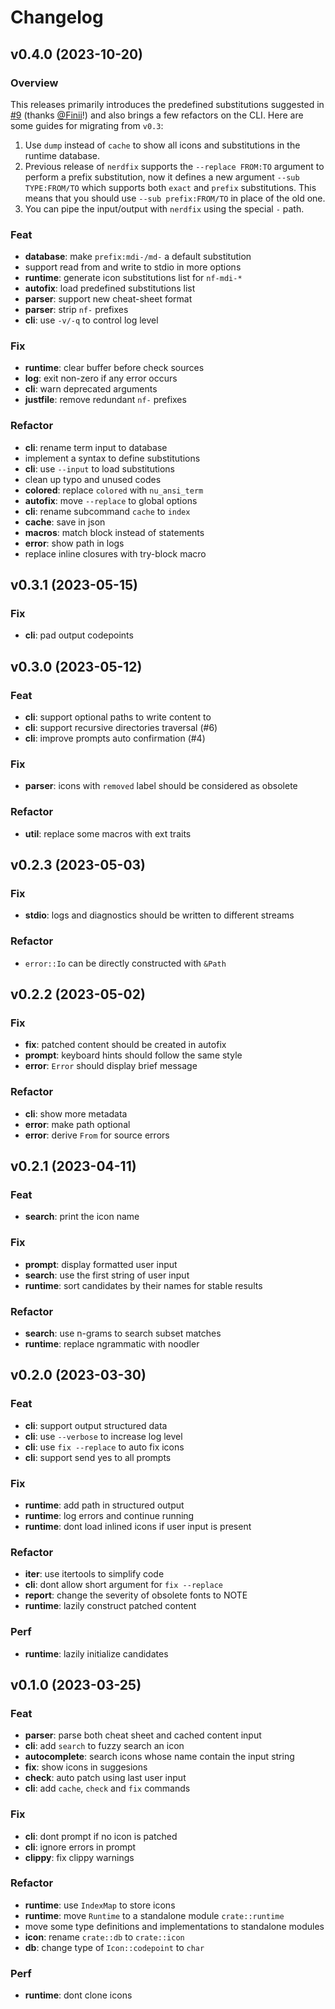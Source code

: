 # Changelog

## v0.4.0 (2023-10-20)

### Overview

This releases primarily introduces the predefined substitutions suggested in
[#9](https://github.com/loichyan/nerdfix/issues/9) (thanks
[@Finii](https://github.com/Finii)!) and also brings a few refactors on the CLI.
Here are some guides for migrating from `v0.3`:

1. Use `dump` instead of `cache` to show all icons and substitutions in the
   runtime database.
2. Previous release of `nerdfix` supports the `--replace FROM:TO` argument to
   perform a prefix substitution, now it defines a new argument
   `--sub TYPE:FROM/TO` which supports both `exact` and `prefix` substitutions.
   This means that you should use `--sub prefix:FROM/TO` in place of the old
   one.
3. You can pipe the input/output with `nerdfix` using the special `-` path.

### Feat

- **database**: make `prefix:mdi-/md-` a default substitution
- support read from and write to stdio in more options
- **runtime**: generate icon substitutions list for `nf-mdi-*`
- **autofix**: load predefined substitutions list
- **parser**: support new cheat-sheet format
- **parser**: strip `nf-` prefixes
- **cli**: use `-v/-q` to control log level

### Fix

- **runtime**: clear buffer before check sources
- **log**: exit non-zero if any error occurs
- **cli**: warn deprecated arguments
- **justfile**: remove redundant `nf-` prefixes

### Refactor

- **cli**: rename term input to database
- implement a syntax to define substitutions
- **cli**: use `--input` to load substitutions
- clean up typo and unused codes
- **colored**: replace `colored` with `nu_ansi_term`
- **autofix**: move `--replace` to global options
- **cli**: rename subcommand `cache` to `index`
- **cache**: save in json
- **macros**: match block instead of statements
- **error**: show path in logs
- replace inline closures with try-block macro

## v0.3.1 (2023-05-15)

### Fix

- **cli**: pad output codepoints

## v0.3.0 (2023-05-12)

### Feat

- **cli**: support optional paths to write content to
- **cli**: support recursive directories traversal (#6)
- **cli**: improve prompts auto confirmation (#4)

### Fix

- **parser**: icons with `removed` label should be considered as obsolete

### Refactor

- **util**: replace some macros with ext traits

## v0.2.3 (2023-05-03)

### Fix

- **stdio**: logs and diagnostics should be written to different streams

### Refactor

- `error::Io` can be directly constructed with `&Path`

## v0.2.2 (2023-05-02)

### Fix

- **fix**: patched content should be created in autofix
- **prompt**: keyboard hints should follow the same style
- **error**: `Error` should display brief message

### Refactor

- **cli**: show more metadata
- **error**: make path optional
- **error**: derive `From` for source errors

## v0.2.1 (2023-04-11)

### Feat

- **search**: print the icon name

### Fix

- **prompt**: display formatted user input
- **search**: use the first string of user input
- **runtime**: sort candidates by their names for stable results

### Refactor

- **search**: use n-grams to search subset matches
- **runtime**: replace ngrammatic with noodler

## v0.2.0 (2023-03-30)

### Feat

- **cli**: support output structured data
- **cli**: use `--verbose` to increase log level
- **cli**: use `fix --replace` to auto fix icons
- **cli**: support send yes to all prompts

### Fix

- **runtime**: add path in structured output
- **runtime**: log errors and continue running
- **runtime**: dont load inlined icons if user input is present

### Refactor

- **iter**: use itertools to simplify code
- **cli**: dont allow short argument for `fix --replace`
- **report**: change the severity of obsolete fonts to NOTE
- **runtime**: lazily construct patched content

### Perf

- **runtime**: lazily initialize candidates

## v0.1.0 (2023-03-25)

### Feat

- **parser**: parse both cheat sheet and cached content input
- **cli**: add `search` to fuzzy search an icon
- **autocomplete**: search icons whose name contain the input string
- **fix**: show icons in suggesions
- **check**: auto patch using last user input
- **cli**: add `cache`, `check` and `fix` commands

### Fix

- **cli**: dont prompt if no icon is patched
- **cli**: ignore errors in prompt
- **clippy**: fix clippy warnings

### Refactor

- **runtime**: use `IndexMap` to store icons
- **runtime**: move `Runtime` to a standalone module `crate::runtime`
- move some type definitions and implementations to standalone modules
- **icon**: rename `crate::db` to `crate::icon`
- **db**: change type of `Icon::codepoint` to `char`

### Perf

- **runtime**: dont clone icons
